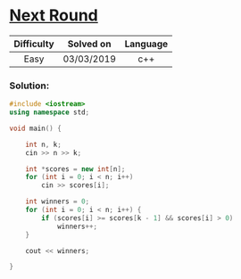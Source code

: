 # [Next Round](https://codeforces.com/problemset/problem/158/A)

| Difficulty | Solved on  | Language   |
| :--------: | :--------: | :--------: |
| Easy       | 03/03/2019 | c++        |

### Solution:

```c++
#include <iostream>
using namespace std;

void main() {

    int n, k;
    cin >> n >> k;

    int *scores = new int[n];
    for (int i = 0; i < n; i++)
        cin >> scores[i];

    int winners = 0;
    for (int i = 0; i < n; i++) {
        if (scores[i] >= scores[k - 1] && scores[i] > 0)
            winners++;
    }

    cout << winners;

}
```